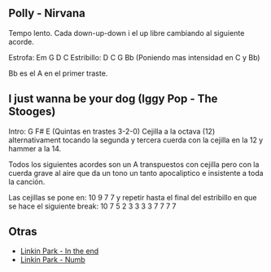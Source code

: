 ## Polly - Nirvana

Tempo lento. Cada down-up-down i el up libre cambiando al siguiente acorde.

Estrofa: Em G D C
Estribillo: D C G Bb (Poniendo mas intensidad en C y Bb)

Bb es el A en el primer traste.

## I just wanna be your dog (Iggy Pop - The Stooges)

Intro: G F# E (Quintas en trastes 3-2-0)
Cejilla a la octava (12) alternativament tocando la segunda y tercera cuerda con la cejilla en la 12 y hammer a la 14.

Todos los siguientes acordes son un A transpuestos con cejilla pero con la cuerda grave al aire
que da un tono un tanto apocaliptico e insistente a toda la canción.

Las cejillas se pone en:  10 9 7 7  y repetir hasta el final del estribillo en que se hace el siguiente break: 10 7 5 2 3 3 3 3 7 7 7 7

## Otras

- [Linkin Park - In the end](song-linkinpark-intheend.md)
- [Linkin Park - Numb](song-linkinpark-numb.md)


